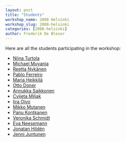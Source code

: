 ```yaml
---
layout: post
title: "Students"
workshop_name: 2008 Helsinki 
workshop_slug: 2008-helsinki
categories: [2008-helsinki]
author: Frederik De Bleser
---
```

<p>
Here are all the students participating in the workshop: 
</p>
<ul>
	<li><a href="/2008/students/niina">
	Niina Turtola</a></li>
	<li><a href="/2008/students/mike">Michael Muyanja</a></li>
	<li><a href="/2008/students/reetta">Reetta Nykänen</a></li>
	<li><a href="/2008/students/pablo">Pablo Ferreiro</a></li>
	<li><a href="/2008/students/maria">Maria Heikkilä</a></li>
	<li><a href="/2008/students/otto">Otto Doner</a></li>
	<li><a href="/2008/students/annukka">Annukka Saikkonen</a></li>
	<li><a href="/2008/students/cvijeta">Cvijeta Miljak</a></li>
	<li><a href="/2008/students/iira">Iira Oivo</a></li>
	<li><a href="/2008/students/mikko">Mikko Mutanen</a></li>
	<li><a href="/2008/students/panu">Panu Kontkanen</a></li>
	<li><a href="/2008/students/veronika">Veronika Schmidt</a></li>
	<li><a href="/2008/students/eva">Eva Neesemann</a></li>
	<li><a href="/2008/students/jonatan">Jonatan Hildén</a></li>
	<li><a href="/2008/students/jenni">Jenni Juntunen</a></li>
</ul>
<ul>
</ul>

